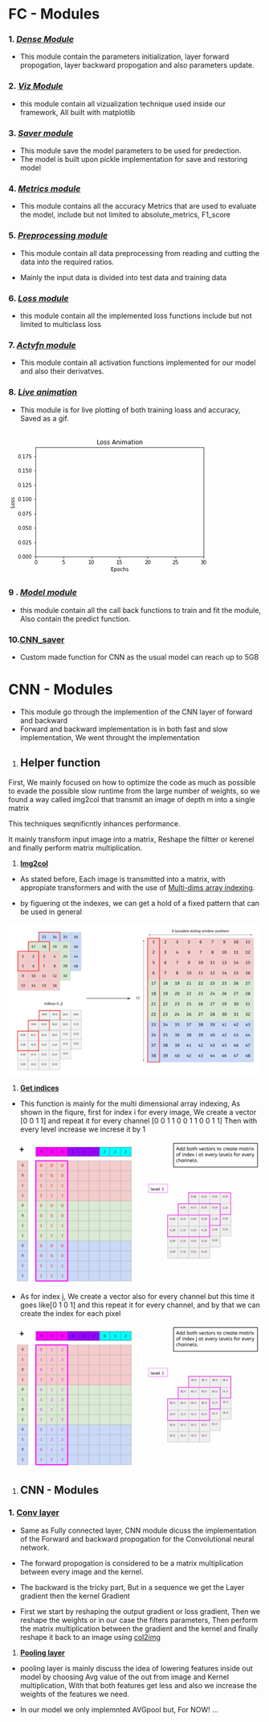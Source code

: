# __FC - Modules__ 

### 1. [_Dense Module_](https://github.com/ASU-DEVs/NNFramework/blob/main/Modules/dense.py)

* This module contain the parameters initialization, layer forward propogation, layer backward propogation and also parameters update.

### 2. [_Viz Module_](https://github.com/ASU-DEVs/NNFramework/blob/main/Modules/viz.py)

* this module contain all vizualization technique used inside our framework, All built with matplotlib 

### 3. [_Saver module_](https://github.com/ASU-DEVs/NNFramework/blob/main/Modules/saver.py)

* This module save the model parameters to be used for predection. 
* The model is built upon pickle implementation for save and restoring model 

### 4. [_Metrics module_](https://github.com/ASU-DEVs/NNFramework/blob/main/Modules/metrics.py)

* This module contains all the accuracy Metrics that are used to evaluate the model, include but not limited to absolute_metrics, F1_score

### 5. [_Preprocessing module_](https://github.com/ASU-DEVs/NNFramework/blob/main/Modules/Preprocessing.py)

* This module contain all data preprocessing from reading and cutting the data into the required ratios. 

* Mainly the input data is divided into test data and training data

### 6. [_Loss module_](https://github.com/ASU-DEVs/NNFramework/blob/main/Modules/loss.py)

* this module contain all the implemented loss functions include but not limited to multiclass loss 

### 7. [_Actvfn module_](https://github.com/ASU-DEVs/NNFramework/blob/main/Modules/actvfn.py)

* This module contain all activation functions implemented for our model and also their derivatves. 

### 8. [_Live animation_](https://github.com/ASU-DEVs/NNFramework/blob/main/Modules/LiveAnimation.py)

* This module is for live plotting of both training loass and accuracy, Saved as a gif.

![GIF](/Images/animation_loss.gif)

### 9 . [_Model module_](https://github.com/ASU-DEVs/NNFramework/blob/main/Modules/model.py)

* this module contain all the call back functions to train and fit the module, Also contain the predict function.

### 10.[CNN_saver](https://github.com/ASU-DEVs/NNFramework/blob/main/Modules/CNN_Saver.py)

* Custom made function for CNN as the usual model can reach up to 5GB 

# __CNN - Modules__

* This module go through the implemention of the CNN layer of forward and backward 
* Forward and backward implementation is in both fast and slow implementation, We went throught the implementation 

1.  ## __Helper function__ 

First, We mainly focused on how to optimize the code as much as possible to evade the possible slow runtime from the large number of weights, so we found a way called img2col that transmit an image of depth m into a single matrix 

This techniques seqnificntly inhances performance. 

It mainly transform input image into a matrix, Reshape the filtter or kerenel and finally perform matrix multiplication. 

1. [__Img2col__](https://github.com/ASU-DEVs/NNFramework/blob/main/Modules/conv.py#L57)

* As stated before, Each image is transmitted into a matrix, with appropiate transformers and with the use of [Multi-dims array indexing](https://numpy.org/doc/stable/user/basics.indexing.html). 

* by figuering ot the indexes, we can get a hold of a fixed pattern that can be used in general

![GIF](/Images/Img2col.gif)

1. [__Get indices__](https://github.com/ASU-DEVs/NNFramework/blob/main/Modules/conv.py#L4)

* This function is mainly for the multi dimensional array indexing, As shown in the fiqure, first for index i for every image, We create a vector  [0 0 1 1] and repeat it for every channel [0 0 1 1 0 0 1 1 0 0 1 1]
Then with every level increase we increse it by 1 

![GIF](/Images/index-i.gif) 

* As for index j, We create a vector also for every channel but this time it goes like[0 1 0 1] and this repeat it for every channel, and by that we can create the index for each pixel 

![GIF](/Images/index-j.gif)

1.  ## __CNN - Modules__ 

### 1. [__Conv layer__](https://github.com/ASU-DEVs/NNFramework/blob/main/Modules/conv.py)

* Same as Fully connected layer, CNN module dicuss the implementation of the Forward and backward propogation for the Convolutional neural network.

* The forward propogation is considered to be a matrix multiplication between every image and the kernel.  

* The backward is the tricky part, But in a sequence we get the Layer gradient then the kernel Gradient 

* First we start by reshaping the output gradient or loss gradient, Then we reshape the weights or in our case the filters parameters, Then perform the matrix multiplication between the gradient and the kernel and finally reshape it back to an image using [col2img](https://github.com/ASU-DEVs/NNFramework/blob/main/Modules/conv.py#L77) 

1. [__Pooling layer__](https://github.com/ASU-DEVs/NNFramework/blob/main/Modules/pool.py)

* pooling layer is mainly discuss the idea of lowering features inside out model by choosing Avg value of the out from image and Kernel multiplication, With that both features get less and also we increase the weights of the features we need.

* In our model we only implemnted AVGpool but, For NOW! ...

